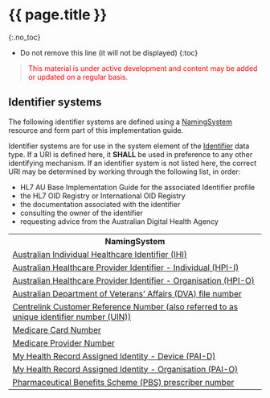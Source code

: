 # {{ page.title }}
{:.no_toc}
<!-- TOC  the css styling for this is \pages\assets\css\project.css under 'markdown-toc'-->
* Do not remove this line (it will not be displayed)
{:toc}

> <p style="color:#ff0000;">This material is under active development and content may be added or updated on a regular basis.</p>

## Identifier systems

The following identifier systems are defined using a [NamingSystem](http://hl7.org/fhir/R4/namingsystem.html) resource and form part of this implementation guide.

Identifier systems are for use in the system element of the [Identifier](http://hl7.org/fhir/R4/datatypes.html#Identifier) data type. If a URI is defined here, it **SHALL** be used in preference to any other identifying mechanism. If an identifier system is not listed here, the correct URI may be determined by working through the following list, in order:
* HL7 AU Base Implementation Guide for the associated Identifier profile
* the HL7 OID Registry or International OID Registry
* the documentation associated with the identifier
* consulting the owner of the identifier
* requesting advice from the Australian Digital Health Agency

<table class="list" width="100%">
    <tr>
        <th>NamingSystem</th>
    </tr>
    <tr>
        <td><a href="NamingSystem-ihi.html">Australian Individual Healthcare Identifier (IHI)</a></td>
    </tr>
    <tr>
        <td><a href="NamingSystem-hpi-i.html">Australian Healthcare Provider Identifier - Individual (HPI-I)</a></td>
    </tr>
    <tr>
        <td><a href="NamingSystem-hpi-o.html">Australian Healthcare Provider Identifier - Organisation (HPI-O)</a></td>
    </tr>
    <tr>
        <td><a href="NamingSystem-dva.html">Australian Department of Veterans’ Affairs (DVA) file number</a></td>
    </tr>
    <tr>
        <td><a href="NamingSystem-crn.html">Centrelink Customer Reference Number (also referred to as unique identifier number (UIN))</a></td>
    </tr>
    <tr>
        <td><a href="NamingSystem-medicarenum.html">Medicare Card Number</a></td>
    </tr>
    <tr>
        <td><a href="NamingSystem-medicareprovidernum.html">Medicare Provider Number</a></td>
    </tr>
    <tr>
        <td><a href="NamingSystem-pai-d.html">My Health Record Assigned Identity - Device (PAI-D)</a></td>
    </tr>
    <tr>
        <td><a href="NamingSystem-pai-o.html">My Health Record Assigned Identity - Organisation (PAI-O)</a></td>
    </tr>
    <tr>
        <td><a href="NamingSystem-pbsprescribernum.html">Pharmaceutical Benefits Scheme (PBS) prescriber number</a></td>
    </tr>
 </table>